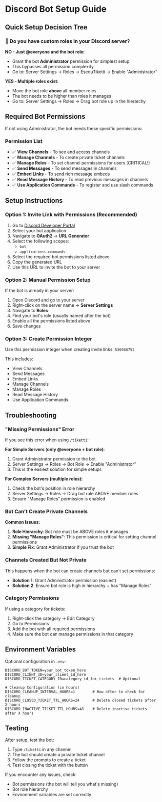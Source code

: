 # Discord Bot Setup Guide

## Quick Setup Decision Tree

### 🎯 Do you have custom roles in your Discord server?

**NO - Just @everyone and the bot role:**
- Grant the bot **Administrator** permission for simplest setup
- This bypasses all permission complexity
- Go to: Server Settings → Roles → EseduTiketti → Enable "Administrator"

**YES - Multiple roles exist:**
- Move the bot role **above** all member roles
- The bot needs to be higher than roles it manages
- Go to: Server Settings → Roles → Drag bot role up in the hierarchy

## Required Bot Permissions

If not using Administrator, the bot needs these specific permissions:

### Permission List
- ✅ **View Channels** - To see and access channels
- ✅ **Manage Channels** - To create private ticket channels
- ✅ **Manage Roles** - To set channel permissions for users (CRITICAL!)
- ✅ **Send Messages** - To send messages in channels
- ✅ **Embed Links** - To send rich message embeds
- ✅ **Read Message History** - To read previous messages in channels
- ✅ **Use Application Commands** - To register and use slash commands

## Setup Instructions

### Option 1: Invite Link with Permissions (Recommended)

1. Go to [Discord Developer Portal](https://discord.com/developers/applications)
2. Select your bot application
3. Navigate to **OAuth2** → **URL Generator**
4. Select the following scopes:
   - `bot`
   - `applications.commands`
5. Select the required bot permissions listed above
6. Copy the generated URL
7. Use this URL to invite the bot to your server

### Option 2: Manual Permission Setup

If the bot is already in your server:

1. Open Discord and go to your server
2. Right-click on the server name → **Server Settings**
3. Navigate to **Roles**
4. Find your bot's role (usually named after the bot)
5. Enable all the permissions listed above
6. Save changes

### Option 3: Create Permission Integer

Use this permission integer when creating invite links: `536988752`

This includes:
- View Channels
- Send Messages
- Embed Links
- Manage Channels
- Manage Roles
- Read Message History
- Use Application Commands

## Troubleshooting

### "Missing Permissions" Error

If you see this error when using `/tiketti`:

**For Simple Servers (only @everyone + bot role):**
1. Grant Administrator permission to the bot
2. Server Settings → Roles → Bot Role → Enable "Administrator"
3. This is the easiest solution for simple setups

**For Complex Servers (multiple roles):**
1. Check the bot's position in role hierarchy
2. Server Settings → Roles → Drag bot role ABOVE member roles
3. Ensure "Manage Roles" permission is enabled

### Bot Can't Create Private Channels

**Common Issues:**
1. **Role Hierarchy**: Bot role must be ABOVE roles it manages
2. **Missing "Manage Roles"**: This permission is critical for setting channel permissions
3. **Simple Fix**: Grant Administrator if you trust the bot

### Channels Created But Not Private

This happens when the bot can create channels but can't set permissions:
- **Solution 1**: Grant Administrator permission (easiest)
- **Solution 2**: Ensure bot role is high in hierarchy + has "Manage Roles"

### Category Permissions

If using a category for tickets:
1. Right-click the category → Edit Category
2. Go to Permissions
3. Add the bot with all required permissions
4. Make sure the bot can manage permissions in that category

## Environment Variables

Optional configuration in `.env`:

```env
DISCORD_BOT_TOKEN=your_bot_token_here
DISCORD_CLIENT_ID=your_client_id_here
DISCORD_TICKET_CATEGORY_ID=category_id_for_tickets  # Optional

# Cleanup Configuration (in hours)
DISCORD_CLEANUP_INTERVAL_HOURS=1        # How often to check for cleanup
DISCORD_CLOSED_TICKET_TTL_HOURS=24      # Delete closed tickets after X hours
DISCORD_INACTIVE_TICKET_TTL_HOURS=48    # Delete inactive tickets after X hours
```

## Testing

After setup, test the bot:

1. Type `/tiketti` in any channel
2. The bot should create a private ticket channel
3. Follow the prompts to create a ticket
4. Test closing the ticket with the button

If you encounter any issues, check:
- Bot permissions (the bot will tell you what's missing)
- Bot role hierarchy
- Environment variables are set correctly
